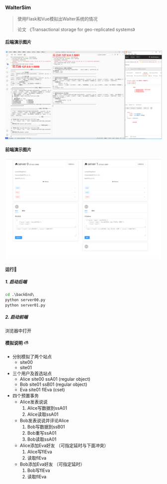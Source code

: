 ### WalterSim

> 使用Flask和Vue模拟出Walter系统的情况
>
> 论文 《Transactional storage for geo-replicated systems》

#### 后端演示图片
![](./imgs/site2.png)
#### 前端演示图片
![](./imgs/client2.png)

#### 运行:rocket:
##### 1. 启动后端
```cmd
cd .\backEnd\
python server00.py
python server01.py
```
##### 2. 启动前端
浏览器中打开


#### 模拟说明 :partly_sunny:
- 分别模拟了两个站点 
    - site00 
    - site01
- 三个用户及首选站点
    - Alice  site00  ssA01 (regular object)
    - Bob   site01  ssB01 (regular object)
    - Eva    site01  flEva    (cset)
- 四个预置事务
    - Alice发表说说
        1. Alice写数据到ssA01
        2. Alice读取ssA01
    - Bob发表说说并评论Alice
        1. Bob写数据到ssB01
        2. Bob重写ssA01
        3. Bob读取ssA01
    - Alice添加Eva好友 （可指定延时与下面冲突）
        1. Alice写flEva
        2. 读取flEva
    - Bob添加Eva好友 （可指定延时）
        1. Bob写flEva
        2. 读取flEva
    